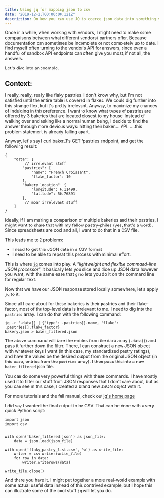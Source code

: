 ```yaml
---
title: Using jq for mapping json to csv
date: "2019-12-21T00:00:00.121Z"
description: On how you can use JQ to coerce json data into something you can actually use
---
```


Once in a while, when working with vendors, I might need to make some
comparisons between what different vendors/ partners offer. Because
documentation can sometimes be incomplete or not completely up to date, I find
myself often turning to the vendor's API for answers, since even a handful of
sandbox API endpoints can often give you most, if not all, the answers.

Let's dive into an example. 
## Context:
I really, really, really like flaky pastries. I don't know why, but I'm not
satisfied until the entire table is covered in flakes. We could dig further into this strange flex, but it's pretty irrelevant. Anyway, to maximize my chances of indulging in this preference, I want to know what types of pastries are offered by 3 bakeries that are located closest to my house. Instead of walking over and asking like a normal human being, I decide to find the answer through more devious ways: hitting their baker.... API. ....this problem statement is already falling apart.

Anyway, let's say I curl baker_1's GET /pastries endpoint, and get the following
result:

```
{
    "data": [
         // irrelevant stuff
        "pastries": [
            "name": "French Croissant",
            "flake_factor": 10
        ], 
        "bakery_location": {
            "longitude": 6.11499,
            "latitude": 50.76891
        }, 
         // moar irrelevant stuff
    ]
}
```

Ideally, if I am making a comparison of multiple bakeries and their pastries,
I might want to share that with my fellow pastry-philes (yes, that's
a word). Since spreadsheets are cool and all, I want to do that in a CSV file. 

This leads me to 2 problems:
- I need to get this JSON data in a CSV format
- I need to be able to repeat this process with minimal effort.

This is where [`jq`](https://stedolan.github.io/jq/) comes into play.
A *"lightweight and flexible command-line JSON processor"*, it basically lets
you slice and dice up JSON data however you want, with the same ease that `grep`
lets you do it on the command line for regular text.

Now that we have our JSON response stored locally somewhere, let's apply `jq` to
it. 

Since all I care about for these bakeries is their pastries and their flake-factor, most of the top-level data is irrelevant to me. I need to dig into the `pastries` array. I can do that with the following command:

```
jq -r '.data[] | {"type": .pastries[].name, "flake": .pastries[].flake_factor}'
bakery.json > baker_filtered.json
```
The above command will take the entries from the `data` array (`.data[]`) and pass it
further down the filter. There, I can construct a new JSON object with whatever
keys I want (in this case, my standardized pastry ratings), and have the values
be the desired output from the original JSON object (in this case, entries from
the `pastries` array). I then pass this into a new `baker_filtered` json file. 

You can do some very powerful things with these commands. I have mostly used it
to filter out stuff from JSON responses that I don't care about, but as you can
see in this case, I created a brand new JSON object with it.

For more tutorials and the full manual, check out [jq's home
page](https://stedolan.github.io/jq/)

I did say I wanted the final output to be CSV. That can be done with a very
quick Python script:

```
import json
import csv


with open('baker_filtered.json') as json_file:
    data = json.load(json_file)

with open('flaky_pastry_list.csv', 'w') as write_file:
    writer = csv.writer(write_file)
    for row in data:
        writer.writerows(data)

write_file.close()
```

And there you have it. I might put together a more real-world example with some
actual useful data instead of this contrived example, but I hope this can
illustrate some of the cool stuff `jq` will let you do. 


